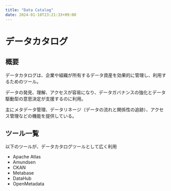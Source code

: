 ```yaml
---
title: "Data Catalog"
date: 2024-01-18T23:21:33+09:00
---
```


# データカタログ

## 概要

データカタログは、企業や組織が所有するデータ資産を効果的に管理し、利用するためのツール。

データの発見、理解、アクセスが容易になり、データガバナンスの強化とデータ駆動型の意思決定が支援するのに利用。

主にメタデータ管理、データリネージ（データの流れと関係性の追跡）、アクセス管理などの機能を提供している。

## ツール一覧

以下のツールが、データカタログツールとして広く利用

- Apache Atlas
- Amundsen
- CKAN
- Metabase
- DataHub
- OpenMetadata